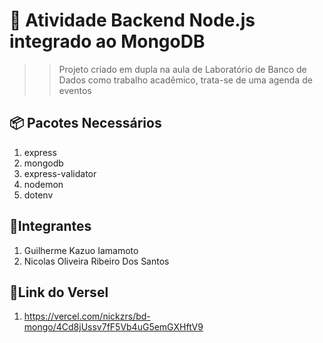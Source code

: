 # 🚀 Atividade Backend Node.js integrado ao MongoDB

>> Projeto criado em dupla na aula de Laboratório de Banco de Dados como trabalho acadêmico, trata-se de uma agenda de eventos

## 📦 Pacotes Necessários
1. express
2. mongodb
3. express-validator
4. nodemon
5. dotenv


## 🎒Integrantes
1. Guilherme Kazuo Iamamoto
2. Nicolas Oliveira Ribeiro Dos Santos

## 👾Link do Versel
1. https://vercel.com/nickzrs/bd-mongo/4Cd8jUssv7fF5Vb4uG5emGXHftV9
